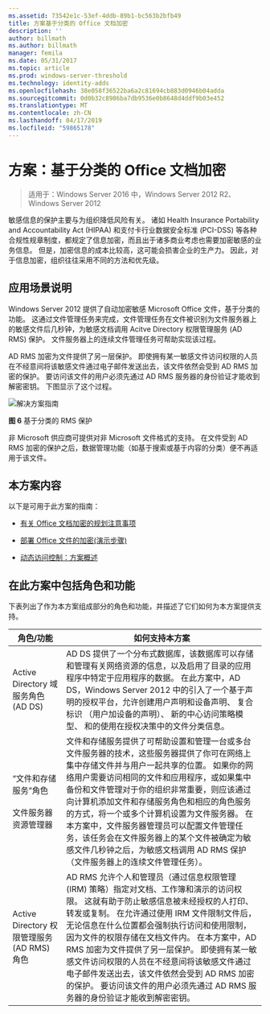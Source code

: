 ```yaml
---
ms.assetid: 73542e1c-53ef-4ddb-89b1-bc563b2bfb49
title: 方案基于分类的 Office 文档加密
description: ''
author: billmath
ms.author: billmath
manager: femila
ms.date: 05/31/2017
ms.topic: article
ms.prod: windows-server-threshold
ms.technology: identity-adds
ms.openlocfilehash: 38e058f36522ba6a2c81694cb883d0946b04adda
ms.sourcegitcommit: 0d0b32c8986ba7db9536e0b8648d4ddf9b03e452
ms.translationtype: MT
ms.contentlocale: zh-CN
ms.lasthandoff: 04/17/2019
ms.locfileid: "59865178"
---
```

# <a name="scenario-classification-based-encryption-for-office-documents"></a>方案：基于分类的 Office 文档加密

>适用于：Windows Server 2016 中，Windows Server 2012 R2、 Windows Server 2012

敏感信息的保护主要与为组织降低风险有关。 诸如 Health Insurance Portability and Accountability Act (HIPAA) 和支付卡行业数据安全标准 (PCI-DSS) 等各种合规性规章制度，都规定了信息加密，而且出于诸多商业考虑也需要加密敏感的业务信息。 但是，加密信息的成本比较高，这可能会损害企业的生产力。 因此，对于信息加密，组织往往采用不同的方法和优先级。  
  
## <a name="BKMK_OVER"></a>应用场景说明  
 Windows Server 2012 提供了自动加密敏感 Microsoft Office 文件，基于分类的功能。 这通过文件管理任务来完成，文件管理任务在文件被识别为文件服务器上的敏感文件后几秒钟，为敏感文档调用 Acitve Directory 权限管理服务 (AD RMS) 保护。 文件服务器上的连续文件管理任务可帮助实现该过程。  
  
AD RMS 加密为文件提供了另一层保护。 即使拥有某一敏感文件访问权限的人员在不经意间将该敏感文件通过电子邮件发送出去，该文件依然会受到 AD RMS 加密的保护。 要访问该文件的用户必须先通过 AD RMS 服务器的身份验证才能收到解密密钥。 下图显示了这个过程。  
  
![解决方案指南](media/Scenario--Classification-Based-Encryption-for-Office-Documents/DynamicAccessControl_RevGuide_6.JPG)  
  
**图 6** 基于分类的 RMS 保护  
  
非 Microsoft 供应商可提供对非 Microsoft 文件格式的支持。 在文件受到 AD RMS 加密的保护之后，数据管理功能（如基于搜索或基于内容的分类）便不再适用于该文件。  
  
## <a name="in-this-scenario"></a>本方案内容  
以下是可用于此方案的指南：  
  
-   [有关 Office 文档加密的规划注意事项](assetId:///14714ba6-d6a2-45e4-aae5-d3318817e52a)  
  
-   [部署 Office 文件的加密&#40;演示步骤&#41;](Deploy-Encryption-of-Office-Files--Demonstration-Steps-.md)  
  
-   [动态访问控制：方案概述](Dynamic-Access-Control--Scenario-Overview.md)  
  
## <a name="BKMK_NEW"></a>在此方案中包括角色和功能  
下表列出了作为本方案组成部分的角色和功能，并描述了它们如何为本方案提供支持。  
  
|角色/功能|如何支持本方案|  
|-----------------|---------------------------------|  
|Active Directory 域服务角色 (AD DS)|AD DS 提供了一个分布式数据库，该数据库可以存储和管理有关网络资源的信息，以及启用了目录的应用程序中特定于应用程序的数据。 在此方案中，AD DS，Windows Server 2012 中的引入了一个基于声明的授权平台，允许创建用户声明和设备声明、 复合标识 （用户加设备的声明）、 新的中心访问策略模型、 和的使用在授权决策中的文件分类信息。|  
|“文件和存储服务”角色<br /><br />文件服务器资源管理器|文件和存储服务提供了可帮助设置和管理一台或多台文件服务器的技术，这些服务器提供了你可在网络上集中存储文件并与用户一起共享的位置。 如果你的网络用户需要访问相同的文件和应用程序，或如果集中备份和文件管理对于你的组织非常重要，则应该通过向计算机添加文件和存储服务角色和相应的角色服务的方式，将一个或多个计算机设置为文件服务器。 在本方案中，文件服务器管理员可以配置文件管理任务，该任务会在文件服务器上的某个文件被确定为敏感文件几秒钟之后，为敏感文档调用 AD RMS 保护（文件服务器上的连续文件管理任务）。|  
|Active Directory 权限管理服务 (AD RMS) 角色|AD RMS 允许个人和管理员（通过信息权限管理 (IRM) 策略）指定对文档、工作簿和演示的访问权限。 这就有助于防止敏感信息被未经授权的人打印、转发或复制。 在允许通过使用 IRM 文件限制文件后，无论信息在什么位置都会强制执行访问和使用限制，因为文件的权限存储在文档文件内。 在本方案中，AD RMS 加密为文件提供了另一层保护。 即使拥有某一敏感文件访问权限的人员在不经意间将该敏感文件通过电子邮件发送出去，该文件依然会受到 AD RMS 加密的保护。 要访问该文件的用户必须先通过 AD RMS 服务器的身份验证才能收到解密密钥。|  
  


